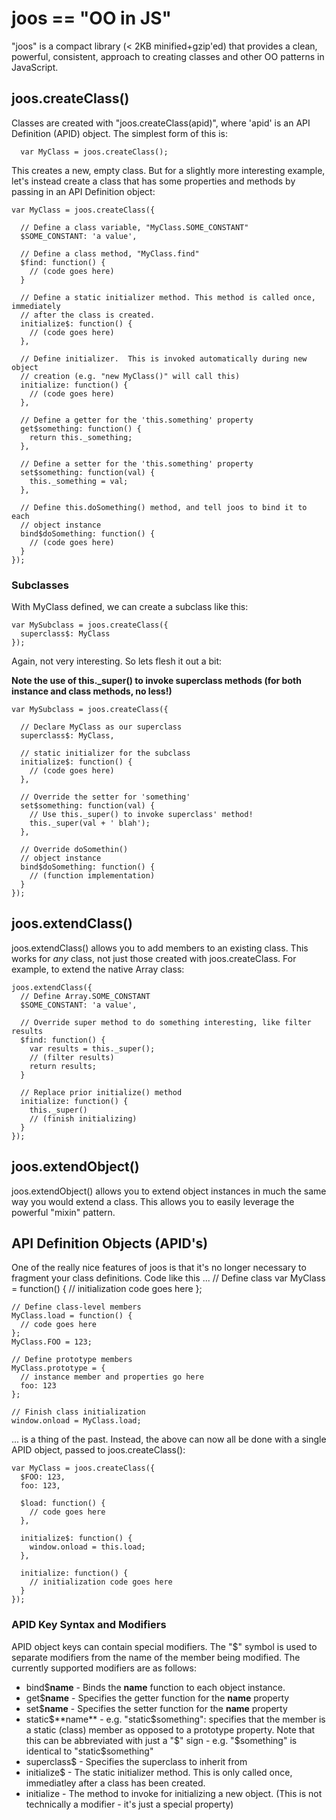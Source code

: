 # joos == "OO in JS"

"joos" is a compact library (< 2KB minified+gzip'ed) that provides a clean, powerful, consistent, approach to creating classes and other OO patterns in JavaScript.

## joos.createClass()
Classes are created with "joos.createClass(apid)", where 'apid' is an API Definition (APID) object.  The simplest form of this is:

      var MyClass = joos.createClass();

This creates a new, empty class.  But for a slightly more interesting example, let's instead create a class that has some properties and methods by passing in an API Definition object:

    var MyClass = joos.createClass({

      // Define a class variable, "MyClass.SOME_CONSTANT"
      $SOME_CONSTANT: 'a value',

      // Define a class method, "MyClass.find"
      $find: function() {
        // (code goes here)
      }

      // Define a static initializer method. This method is called once, immediately
      // after the class is created.
      initialize$: function() {
        // (code goes here)
      },

      // Define initializer.  This is invoked automatically during new object
      // creation (e.g. "new MyClass()" will call this)
      initialize: function() {
        // (code goes here)
      },

      // Define a getter for the 'this.something' property
      get$something: function() {
        return this._something;
      },

      // Define a setter for the 'this.something' property
      set$something: function(val) {
        this._something = val;
      },

      // Define this.doSomething() method, and tell joos to bind it to each
      // object instance
      bind$doSomething: function() {
        // (code goes here)
      }
    });

### Subclasses

With MyClass defined, we can create a subclass like this:

    var MySubclass = joos.createClass({
      superclass$: MyClass
    });

Again, not very interesting.  So lets flesh it out a bit:

**Note the use of this._super() to invoke superclass methods (for both instance and class methods, no less!)**

    var MySubclass = joos.createClass({

      // Declare MyClass as our superclass
      superclass$: MyClass,

      // static initializer for the subclass
      initialize$: function() {
        // (code goes here)
      },

      // Override the setter for 'something'
      set$something: function(val) {
        // Use this._super() to invoke superclass' method!
        this._super(val + ' blah');
      },

      // Override doSomethin()
      // object instance
      bind$doSomething: function() {
        // (function implementation)
      }
    });

## joos.extendClass()
joos.extendClass() allows you to add members to an existing class.  This works for _any_ class, not just those created with joos.createClass.  For example, to extend the native Array class:

    joos.extendClass({
      // Define Array.SOME_CONSTANT
      $SOME_CONSTANT: 'a value',

      // Override super method to do something interesting, like filter results
      $find: function() {
        var results = this._super();
        // (filter results)
        return results;
      }

      // Replace prior initialize() method
      initialize: function() {
        this._super()
        // (finish initializing)
      }
    });

## joos.extendObject()

joos.extendObject() allows you to extend object instances in much the same way you would extend a class.  This allows you to easily leverage the powerful "mixin" pattern.

## API Definition Objects (APID's)

One of the really nice features of joos is that it's no longer necessary to fragment your class definitions.  Code like this ...
    // Define class
    var MyClass = function() {
      // initialization code goes here
    };

    // Define class-level members
    MyClass.load = function() {
      // code goes here
    };
    MyClass.FOO = 123;

    // Define prototype members
    MyClass.prototype = {
      // instance member and properties go here
      foo: 123
    };

    // Finish class initialization
    window.onload = MyClass.load;

... is a thing of the past.  Instead, the above can now all be done with a single APID object, passed to joos.createClass():
    
    var MyClass = joos.createClass({
      $FOO: 123,
      foo: 123,

      $load: function() {
        // code goes here
      },

      initialize$: function() {
        window.onload = this.load;
      },

      initialize: function() {
        // initialization code goes here
      }
    });

### APID Key Syntax and Modifiers

APID object keys can contain special modifiers. The "$" symbol is used to separate modifiers from the name of the member being modified.  The currently supported modifiers are as follows:

  * bind$**name** - Binds the **name** function to each object instance.
  * get$**name** - Specifies the getter function for the **name** property
  * set$**name** - Specifies the setter function for the **name** property
  * static$**name** - e.g. "static$something": specifies that the member is a static (class) member as opposed to a prototype property.  Note that this can be abbreviated with just a "$" sign - e.g. "$something" is identical to "static$something"
  * superclass$ - Specifies the superclass to inherit from
  * initialize$ - The static initializer method.  This is only called once, immediatley after a class has been created.
  * initialize - The method to invoke for initializing a new object.  (This is not technically a modifier - it's just a special property)
